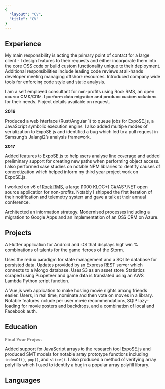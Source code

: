 ```yaml
---
{
  "layout": "CV",
  "title": "CV"
}
---
```

## Experience

<block title="Spark Development Network" subtitle="Developer" years="2018-Current">

My main responsibility is acting the primary point of contact for a large client - I design features to their requests and either incorporate them into the core OSS code or build custom functionality unique to their deployment.
Additional responsibilities include leading code reviews at all-hands developer meeting managing offshore resources. Introduced company wide tools for enforcing code style and static analysis.  

<skills :list="['C#', 'ASP.NET', 'SQL', 'SQL Server', 'jQuery', 'IIS', 'Azure', 'Windows Server',  'Requirements Analysis', 'OSS Community Management', 'Release Planning', 'Retainer Management']" />

</block>

<block title="Bricks and Mortar Studio" subtitle="Consultant" years="2016-Current">
I am a self employed consultant for non-profits using Rock RMS, an open source CMS/CRM. I perform data migration and produce custom solutions for their needs. Project details available on request.

<skills :list="['C#', 'ASP.NET', 'SQL', 'Python3', 'Pandas', 'Requirements Analysis', 'Project Management']" />

</block>

<block title="Royal Holloway, University of London" subtitle="Undergraduate Researcher" years="Summer 2016 / Summer 2017">

**2016**

Produced a web interface (Rust/Angular 1) to queue jobs for ExpoSE.js, a JavaScript symbolic execution engine. I also added multiple modes of serialization to ExpoSE.js and identified a bug which led to a pull request in Samsung’s Jalangi2’s analysis framework.

**2017**

Added features to ExpoSE.js to help users analyse line coverage and added preliminary support for creating new paths when performing object access. I also performed case studies on notable NPM libraries to identify causes of concretization which helped inform my third year project work on ExpoSE.js.

<skills :list="['Rust', 'GDB', 'Z3', 'SMT', 'Angular 1', 'JavaScript', 'Node.js', 'Bash']" />
</block>

<block title="Spark Development Network" subtitle="Internship" years="Summer 2016">

I worked on v6 of [Rock RMS](https://github.com/SparkDevNetwork/Rock/), a large (1000 KLOC+) C#/ASP.NET open source application for non-profits. Notably I shipped the first iteration of their notification and telemetry system and gave a talk at their annual conference.

<skills :list="['C#', 'ASP.NET', 'SQL', 'Entity Framework 6', 'SQL Server', 'HTML5', 'CSS3', 'jQuery', 'Git']" />
</block>

<block title="Hope Church" subtitle="Communications Director" years="2013-2015">

Architected an information strategy. Modernised processes including a migration to Google Apps and an implementation of an OSS CRM on Azure.

</block>

## Projects

<block title="Heroes Companion">

A Flutter application for Android and iOS that displays high win % combinations of talents for the game Heroes of the Storm.

Uses the redux paradigm for state management and a SQLite database for persisted data. Updates provided by an Express REST server which connects to a Mongo database. Uses S3 as an asset store. Statistics scraped using Puppeteer and game data is translated using an AWS Lambda Python script function.

<skills :list="['Dart', 'Redux', 'Java', 'SQLite', 'Express', 'MongoDB', 'Mongoose', 'AWS', 'S3', 'Puppeteer', 'Heroku']" />

</block>

<block title="Jonathan's Movies">

A Vue.js web application to make hosting movie nights among friends easier. Users, in real time, nominate and then vote on movies in a library. Notable features include per user movie recommendations, SQIP lazy-loading for movie posters and backdrops, and a combination of local and Facebook auth.

<skills :list="['Vue', 'Webpack', 'Jest', 'Real-Time', 'Web Sockets', 'Machine Learning', 'OAuth']" />

</block>

## Education
<block title="First Class Software Engineering BSc" subtitle="Royal Holloway, University of London" years="2015-2018">

<grid title="Awards" items="awards" width="100" style="margin-bottom: 2em;" />

<h4 style="margin-bottom: 0px">Final Year Project</h4>

<div style="margin-top: 4px;"></div>

Added support for JavaScript arrays to the research tool ExpoSE.js and produced SMT models for notable array prototype functions including `indexOf()`, `pop()`, and `slice()`. I also produced a method of verifying array polyfills which I used to identify a bug in a popular array polyfill library.

<div style="margin-bottom: 2em;"></div>

<grid title="Elective Modules" items="modules" width="33" />
</block>

## Languages
<grid items="languages" />

<style>
h2 {
  border-bottom: 0 !important;
}

h4 {
  color: #888888;
}
</style>